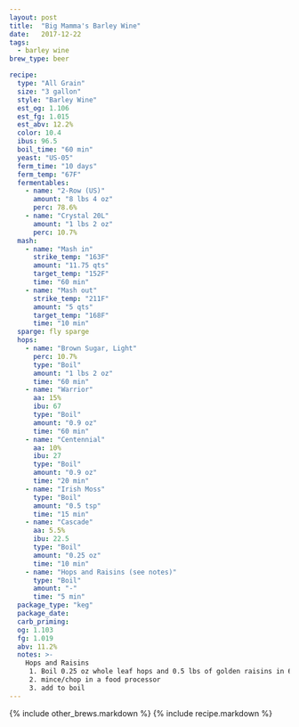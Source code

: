 ```yaml
---
layout: post
title:  "Big Mamma's Barley Wine"
date:   2017-12-22
tags:
  - barley wine
brew_type: beer

recipe:
  type: "All Grain"
  size: "3 gallon"
  style: "Barley Wine"
  est_og: 1.106
  est_fg: 1.015
  est_abv: 12.2%
  color: 10.4
  ibus: 96.5
  boil_time: "60 min"
  yeast: "US-05"
  ferm_time: "10 days"
  ferm_temp: "67F"
  fermentables:
    - name: "2-Row (US)"
      amount: "8 lbs 4 oz"
      perc: 78.6%
    - name: "Crystal 20L"
      amount: "1 lbs 2 oz"
      perc: 10.7%
  mash:
    - name: "Mash in"
      strike_temp: "163F"
      amount: "11.75 qts"
      target_temp: "152F"
      time: "60 min"
    - name: "Mash out"
      strike_temp: "211F"
      amount: "5 qts"
      target_temp: "168F"
      time: "10 min"
  sparge: fly sparge
  hops:
    - name: "Brown Sugar, Light"
      perc: 10.7%
      type: "Boil"
      amount: "1 lbs 2 oz"
      time: "60 min"
    - name: "Warrior"
      aa: 15%
      ibu: 67
      type: "Boil"
      amount: "0.9 oz"
      time: "60 min"
    - name: "Centennial"
      aa: 10%
      ibu: 27
      type: "Boil"
      amount: "0.9 oz"
      time: "20 min"
    - name: "Irish Moss"
      type: "Boil"
      amount: "0.5 tsp"
      time: "15 min"
    - name: "Cascade"
      aa: 5.5%
      ibu: 22.5
      type: "Boil"
      amount: "0.25 oz"
      time: "10 min"
    - name: "Hops and Raisins (see notes)"
      type: "Boil"
      amount: "-"
      time: "5 min"
  package_type: "keg"
  package_date: 
  carb_priming: 
  og: 1.103
  fg: 1.019
  abv: 11.2%
  notes: >-
    Hops and Raisins
     1. Boil 0.25 oz whole leaf hops and 0.5 lbs of golden raisins in 6 oz of water, remove from heat
     2. mince/chop in a food processor
     3. add to boil
---
```


{% include other_brews.markdown %}
{% include recipe.markdown %}

